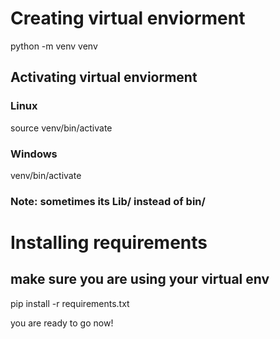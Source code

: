 # Creating virtual enviorment

python -m venv venv

## Activating virtual enviorment
### Linux
source venv/bin/activate
### Windows
venv/bin/activate

### Note: sometimes its Lib/ instead of bin/

# Installing requirements
## make sure you are using your virtual env
pip install -r requirements.txt

you are ready to go now!
